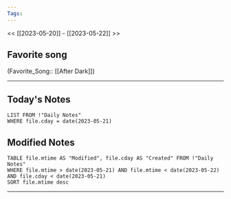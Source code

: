 ```yaml
---
Tags:
---
```

<< [[2023-05-20]] - [[2023-05-22]] >>
## Favorite song
(Favorite_Song:: [[After Dark]])

___
## Today's Notes
```dataview
LIST FROM !"Daily Notes"
WHERE file.cday = date(2023-05-21)
```
## Modified Notes
```dataview
TABLE file.mtime AS "Modified", file.cday AS "Created" FROM !"Daily Notes" 
WHERE file.mtime > date(2023-05-21) AND file.mtime < date(2023-05-22) AND file.cday < date(2023-05-21)
SORT file.mtime desc
```
___
